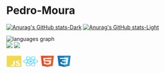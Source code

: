# Pedro-Moura
[![Anurag's GitHub stats-Dark](https://github-readme-stats.vercel.app/api?username=Pedrophom&show_icons=true&rank_icon=github&theme=dark#gh-dark-mode-only)](https://github.com/Pedrophom/github-readme-stats#gh-dark-mode-only)
[![Anurag's GitHub stats-Light](https://github-readme-stats.vercel.app/api?username=Pedrophom&show_icons=true&rank_icon=github&theme=default#gh-light-mode-only)](https://github.com/Pedrophom/github-readme-stats#gh-light-mode-only)

  <img src="https://github-readme-stats.vercel.app/api/top-langs?username=Pedrophom&locale=en&hide_title=false&layout=compact&card_width=320&langs_count=5&theme=dark&hide_border=false" height="150" alt="languages graph"  />

 <div> 
  <a href="https://www.instagram.com/pedromoura148/" target="_blank"><img src="https://img.shields.io/badge/-Instagram-%23E4405F?style=for-the-badge&logo=instagram&logoColor=white" target="_blank"></a>
  <a href="https://www.linkedin.com/in/pedromouradev/" target="_blank"><img src="https://img.shields.io/badge/-LinkedIn-%230077B5?style=for-the-badge&logo=linkedin&logoColor=white" target="_blank"></a> 
</div>


<div style="display: inline_block"><br>
  <img align="center" alt="Rafa-Js" height="30" width="40" src="https://raw.githubusercontent.com/devicons/devicon/master/icons/javascript/javascript-plain.svg">
  <img align="center" alt="Rafa-React" height="30" width="40" src="https://raw.githubusercontent.com/devicons/devicon/master/icons/react/react-original.svg">
  <img align="center" alt="Rafa-HTML" height="30" width="40" src="https://raw.githubusercontent.com/devicons/devicon/master/icons/html5/html5-original.svg">
  <img align="center" alt="Rafa-CSS" height="30" width="40" src="https://raw.githubusercontent.com/devicons/devicon/master/icons/css3/css3-original.svg">
</div>

